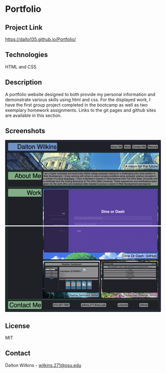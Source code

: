 # Portfolio

## Project Link
https://dalto135.github.io/Portfolio/

## Technologies
HTML and CSS

## Description
A portfolio website designed to both provide my personal information and demonstrate various skills using html and css. For the displayed work, I have the first group project completed in the bootcamp as well as two exemplary homework assignments. Links to the git pages and github sites are available in this section.

## Screenshots
![Screenshot 1](https://github.com/dalto135/Portfolio/blob/main/images/screenshot1.png)
![Screenshot 2](https://github.com/dalto135/Portfolio/blob/main/images/screenshot2.png)

## License
MIT

## Contact
Dalton Wilkins - wilkins.271@osu.edu
